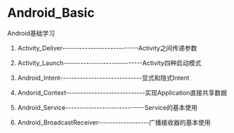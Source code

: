 # Android_Basic
Android基础学习

1. Activity_Deliver---------------------------Activity之间传递参数

2. Activity_Launch----------------------------Activity四种启动模式

3. Android_Intent-----------------------------显式和隐式Intent

4. Andorid_Context----------------------------实现Application直接共享数据

5. Android_Service----------------------------Service的基本使用

6. Android_BroadcastReceiver------------------广播接收器的基本使用

